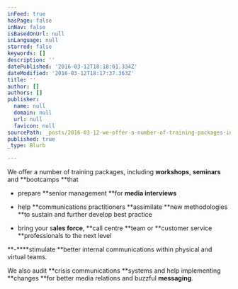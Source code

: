 ```yaml
---
inFeed: true
hasPage: false
inNav: false
isBasedOnUrl: null
inLanguage: null
starred: false
keywords: []
description: ''
datePublished: '2016-03-12T18:18:01.334Z'
dateModified: '2016-03-12T18:17:37.363Z'
title: ''
author: []
authors: []
publisher:
  name: null
  domain: null
  url: null
  favicon: null
sourcePath: _posts/2016-03-12-we-offer-a-number-of-training-packages-including-workshops.md
published: true
_type: Blurb

---
```

We offer a number of training packages, including **workshops**, **seminars** and **bootcamps **that

- prepare **senior management **for **media interviews**

- help **communications practitioners **assimilate **new methodologies **to sustain and further develop best practice

- bring your s**ales force**, **call centre **team or **customer service **professionals to the next level

**-****stimulate **better internal communications within physical and virtual teams.  

We also audit **crisis communications **systems and help implementing **changes **for better media relations and buzzful **messaging**.